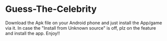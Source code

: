 # Guess-The-Celebrity
Download the Apk file on your Android phone and just install the App/game via it. In case the "Install from Unknown source" is off, plz on the feature and install the app. Enjoy!!
